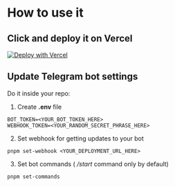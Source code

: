 # How to use it

## Click and deploy it on Vercel

[![Deploy with Vercel](https://vercel.com/button)](https://vercel.com/new/clone?repository-url=https%3A%2F%2Fgithub.com%2Fartshmelev%2Ftelegram-bot-vercel-quickstart&env=BOT_TOKEN,WEBHOOK_TOKEN&envDescription=Telegram%20bot%20token%20and%20secret%20phrase%20for%20webhook%20validation&project-name=telegram-bot-vercel-quickstart&repository-name=telegram-bot-vercel-project)

## Update Telegram bot settings

Do it inside your repo:

1. Create **.env** file
```
BOT_TOKEN=<YOUR_BOT_TOKEN_HERE>
WEBHOOK_TOKEN=<YOUR_RANDOM_SECRET_PHRASE_HERE>
```
2. Set webhook for getting updates to your bot
```
pnpm set-webhook <YOUR_DEPLOYMENT_URL_HERE>
```
3. Set bot commands ( */start* command only by default)
```
pnpm set-commands
```
